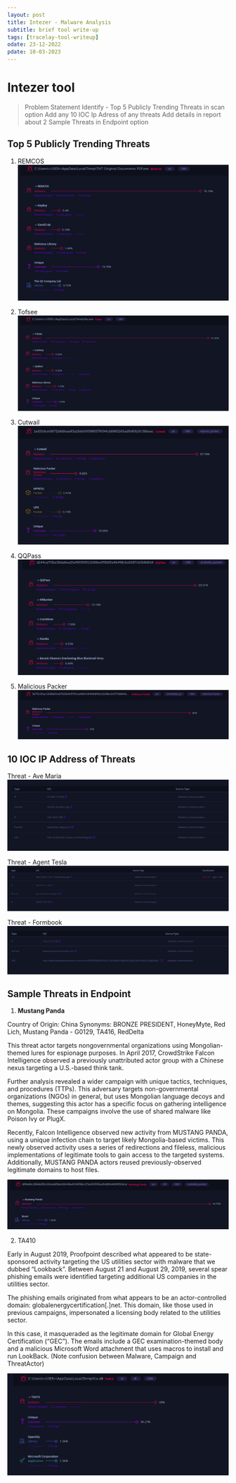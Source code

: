 ```yaml
---
layout: post
title: Intezer - Malware Analysis
subtitle: brief tool write-up
tags: [tracelay-tool-writeup]
odate: 23-12-2022
pdate: 10-03-2023
---
```

# Intezer tool
> Problem Statement
> Identify - Top 5 Publicly Trending Threats in scan option
> Add any 10 IOC Ip Adress of any threats
> Add details in report about 2 Sample Threats in Endpoint option

## Top 5 Publicly Trending Threats 
1. REMCOS
![](../../../assets/images/intezer_tool_task1/threat_REMCOS.png)

2. Tofsee
![](../../../assets/images/intezer_tool_task1/threat_tofsee.png)

3. Cutwail
![](../../../assets/images/intezer_tool_task1/threat_cutwail.png)

4. QQPass
![](../../../assets/images/intezer_tool_task1/threat_5.png)

5. Malicious Packer
![](../../../assets/images/intezer_tool_task1/threat_mimail.png)

## 10 IOC IP Address of Threats
Threat - Ave Maria
![](../../../assets/images/intezer_tool_task1/ave_maria_5_IOC_IP_addr.png)

Threat - Agent Tesla
![](../../../assets/images/intezer_tool_task1/Agent_Tesla_4_IOC_IP_addr.png)

Threat - Formbook
![](../../../assets/images/intezer_tool_task1/formbook_IOC_3_IP_addr.png)

## Sample Threats in Endpoint
1. **Mustang Panda**  

Country of Origin: China
Synonyms: BRONZE PRESIDENT, HoneyMyte, Red Lich, Mustang Panda - G0129, TA416, RedDelta

This threat actor targets nongovernmental organizations using Mongolian-themed lures for espionage purposes. In April 2017, CrowdStrike Falcon Intelligence observed a previously unattributed actor group with a Chinese nexus targeting a U.S.-based think tank. 

Further analysis revealed a wider campaign with unique tactics, techniques, and procedures (TTPs). This adversary targets non-governmental organizations (NGOs) in general, but uses Mongolian language decoys and themes, suggesting this actor has a specific focus on gathering intelligence on Mongolia. These campaigns involve the use of shared malware like Poison Ivy or PlugX. 

Recently, Falcon Intelligence observed new activity from MUSTANG PANDA, using a unique infection chain to target likely Mongolia-based victims. This newly observed activity uses a series of redirections and fileless, malicious implementations of legitimate tools to gain access to the targeted systems. Additionally, MUSTANG PANDA actors reused previously-observed legitimate domains to host files.

![](../../../assets/images/intezer_tool_task1/mustang_panda_endpoint.png)

2. TA410

Early in August 2019, Proofpoint described what appeared to be state-sponsored activity targeting the US utilities sector with malware that we dubbed “Lookback”. Between August 21 and August 29, 2019, several spear phishing emails were identified targeting additional US companies in the utilities sector. 

The phishing emails originated from what appears to be an actor-controlled domain: globalenergycertification[.]net. This domain, like those used in previous campaigns, impersonated a licensing body related to the utilities sector. 

In this case, it masqueraded as the legitimate domain for Global Energy Certification (“GEC”). The emails include a GEC examination-themed body and a malicious Microsoft Word attachment that uses macros to install and run LookBack. (Note confusion between Malware, Campaign and ThreatActor)

![](../../../assets/images/intezer_tool_task1/TA410_endpoint.png)
